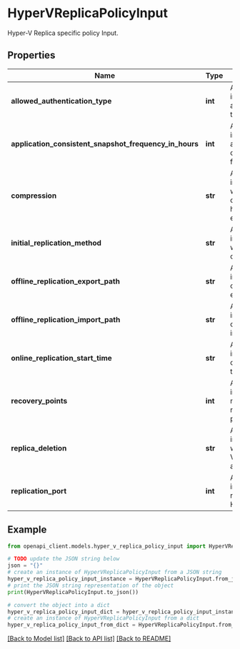 # HyperVReplicaPolicyInput

Hyper-V Replica specific policy Input.

## Properties

Name | Type | Description | Notes
------------ | ------------- | ------------- | -------------
**allowed_authentication_type** | **int** | A value indicating the authentication type. | [optional] 
**application_consistent_snapshot_frequency_in_hours** | **int** | A value indicating the application consistent frequency. | [optional] 
**compression** | **str** | A value indicating whether compression has to be enabled. | [optional] 
**initial_replication_method** | **str** | A value indicating whether IR is online. | [optional] 
**offline_replication_export_path** | **str** | A value indicating the offline IR export path. | [optional] 
**offline_replication_import_path** | **str** | A value indicating the offline IR import path. | [optional] 
**online_replication_start_time** | **str** | A value indicating the online IR start time. | [optional] 
**recovery_points** | **int** | A value indicating the number of recovery points. | [optional] 
**replica_deletion** | **str** | A value indicating whether the VM has to be auto deleted. | [optional] 
**replication_port** | **int** | A value indicating the recovery HTTPS port. | [optional] 

## Example

```python
from openapi_client.models.hyper_v_replica_policy_input import HyperVReplicaPolicyInput

# TODO update the JSON string below
json = "{}"
# create an instance of HyperVReplicaPolicyInput from a JSON string
hyper_v_replica_policy_input_instance = HyperVReplicaPolicyInput.from_json(json)
# print the JSON string representation of the object
print(HyperVReplicaPolicyInput.to_json())

# convert the object into a dict
hyper_v_replica_policy_input_dict = hyper_v_replica_policy_input_instance.to_dict()
# create an instance of HyperVReplicaPolicyInput from a dict
hyper_v_replica_policy_input_from_dict = HyperVReplicaPolicyInput.from_dict(hyper_v_replica_policy_input_dict)
```
[[Back to Model list]](../README.md#documentation-for-models) [[Back to API list]](../README.md#documentation-for-api-endpoints) [[Back to README]](../README.md)


